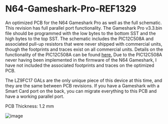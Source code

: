 # N64-Gameshark-Pro-REF1329
An optimized PCB for the N64 Gameshark Pro as well as the full schematic. This revision has full parallel port functionality. The Gameshark Pro v3.3.bin file should be programmed with the low bytes to the bottom SST and the high bytes to the top SST. The schematic includes the PIC12C508A and associated pull-up resistors that were never shipped with commercial units, though the footprints and traces exist on all commercial units. Details on the functionality of the PIC12C508A can be found [here.](https://github.com/parasyte/picard) Due to the PIC12C508A never having been implemented in the firmware of the N64 Gameshark, I have not included the associated footprints and traces on the optimized PCB.

The LZ9FC17 GALs are the only unique piece of this device at this time, and they are the same between PCB revisions. If you have a Gameshark with a Smart Card port on the back, you can migrate everything to this PCB and have a working parallel port. 

PCB Thickness: 1.2 mm

![image](https://github.com/Modman/N64-Gameshark-Pro-REF1329/blob/main/REF1329.png)
